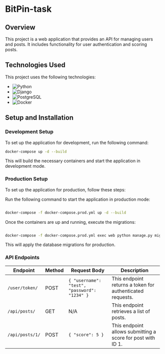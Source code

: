 # BitPin-task


## Overview

This project is a web application that provides an API for managing users and posts. It includes functionality for user authentication and scoring posts.

## Technologies Used

This project uses the following technologies:

- ![Python](https://img.shields.io/badge/Python-3.11-blue)
- ![Django](https://img.shields.io/badge/django-3.8.1-blue)
- ![PostgreSQL](https://img.shields.io/badge/PostgreSQL-15-blue)
- ![Docker](https://img.shields.io/badge/Docker-26.0-blue)

## Setup and Installation

### Development Setup

To set up the application for development, run the following command:

```bash
docker-compose up -d --build
```
This will build the necessary containers and start the application in development mode.

### Production Setup
To set up the application for production, follow these steps:

Run the following command to start the application in production mode:

```bash

docker-compose -f docker-compose.prod.yml up -d --build
```
Once the containers are up and running, execute the migrations:

```bash

docker-compose -f docker-compose.prod.yml exec web python manage.py migrate --noinput
```
This will apply the database migrations for production.

### API Endpoints
| Endpoint        | Method | Request Body                              | Description                                               |
|-----------------|--------|--------------------------------------------|-----------------------------------------------------------|
| `/user/token/`  | POST   | `{ "username": "test", "password": "1234" }` | This endpoint returns a token for authenticated requests. |
| `/api/posts/`   | GET    | N/A                                        | This endpoint retrieves a list of posts.                  |
| `/api/posts/1/` | POST   | `{ "score": 5 }`                           | This endpoint allows submitting a score for post with ID 1. |